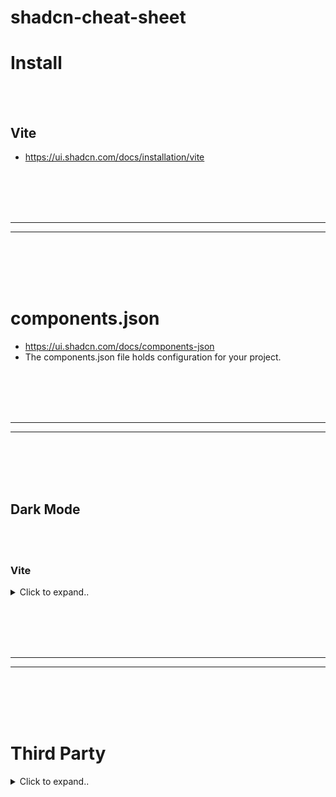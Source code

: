 # shadcn-cheat-sheet


# Install

<br><br>

## Vite
- https://ui.shadcn.com/docs/installation/vite









<br><br>
<br><br>
_____________________________________
_____________________________________
<br><br>
<br><br>

# components.json
- https://ui.shadcn.com/docs/components-json
- The components.json file holds configuration for your project.












<br><br>
<br><br>
_____________________________________
_____________________________________
<br><br>
<br><br>


## Dark Mode

<br><br>

### Vite

<details><summary>Click to expand..</summary>

1. Create a theme provider
- components/theme-provider.tsx
```typescript
import { createContext, useContext, useEffect, useState } from "react"

type Theme = "dark" | "light" | "system"

type ThemeProviderProps = {
  children: React.ReactNode
  defaultTheme?: Theme
  storageKey?: string
}

type ThemeProviderState = {
  theme: Theme
  setTheme: (theme: Theme) => void
}

const initialState: ThemeProviderState = {
  theme: "system",
  setTheme: () => null,
}

const ThemeProviderContext = createContext<ThemeProviderState>(initialState)

export function ThemeProvider({
  children,
  defaultTheme = "system",
  storageKey = "vite-ui-theme",
  ...props
}: ThemeProviderProps) {
  const [theme, setTheme] = useState<Theme>(
    () => (localStorage.getItem(storageKey) as Theme) || defaultTheme
  )

  useEffect(() => {
    const root = window.document.documentElement

    root.classList.remove("light", "dark")

    if (theme === "system") {
      const systemTheme = window.matchMedia("(prefers-color-scheme: dark)")
        .matches
        ? "dark"
        : "light"

      root.classList.add(systemTheme)
      return
    }

    root.classList.add(theme)
  }, [theme])

  const value = {
    theme,
    setTheme: (theme: Theme) => {
      localStorage.setItem(storageKey, theme)
      setTheme(theme)
    },
  }

  return (
    <ThemeProviderContext.Provider {...props} value={value}>
      {children}
    </ThemeProviderContext.Provider>
  )
}

export const useTheme = () => {
  const context = useContext(ThemeProviderContext)

  if (context === undefined)
    throw new Error("useTheme must be used within a ThemeProvider")

  return context
}
```

2. Wrap your root layout
- Add the ThemeProvider to your root layout.
  
App.tsx
```typescript
import { ThemeProvider } from "@/components/theme-provider"
 
function App() {
  return (
    <ThemeProvider defaultTheme="dark" storageKey="vite-ui-theme">
      {children}
    </ThemeProvider>
  )
}
 
export default App
```

3. Add a mode toggle
- Place a mode toggle on your site to toggle between light and dark mode.


components/mode-toggle.tsx
```typescript
import { Moon, Sun } from "lucide-react"

import { Button } from "@/components/ui/button"
import {
  DropdownMenu,
  DropdownMenuContent,
  DropdownMenuItem,
  DropdownMenuTrigger,
} from "@/components/ui/dropdown-menu"
import { useTheme } from "@/components/theme-provider"

export function ModeToggle() {
  const { setTheme } = useTheme()

  return (
    <DropdownMenu>
      <DropdownMenuTrigger asChild>
        <Button variant="outline" size="icon">
          <Sun className="h-[1.2rem] w-[1.2rem] rotate-0 scale-100 transition-all dark:-rotate-90 dark:scale-0" />
          <Moon className="absolute h-[1.2rem] w-[1.2rem] rotate-90 scale-0 transition-all dark:rotate-0 dark:scale-100" />
          <span className="sr-only">Toggle theme</span>
        </Button>
      </DropdownMenuTrigger>
      <DropdownMenuContent align="end">
        <DropdownMenuItem onClick={() => setTheme("light")}>
          Light
        </DropdownMenuItem>
        <DropdownMenuItem onClick={() => setTheme("dark")}>
          Dark
        </DropdownMenuItem>
        <DropdownMenuItem onClick={() => setTheme("system")}>
          System
        </DropdownMenuItem>
      </DropdownMenuContent>
    </DropdownMenu>
  )
}
```



# Dark Mode Styling Guide
<details><summary>Click to expand..</summary>

## Grundlegende Farbklassen

### Text & Hintergrund
```css
/* Basis Text und Hintergrund */
bg-background dark:bg-background  /* Hintergrundfarbe */
text-foreground dark:text-foreground  /* Textfarbe */

/* Weiß/Schwarz Kontrast */
text-black dark:text-white  /* Maximaler Kontrast */
```

### Karten & Container
```css
/* Karten-Styling */
bg-card dark:bg-card/90  /* Kartenhintergrund mit leichter Transparenz im Dark Mode */
text-card-foreground dark:text-card-foreground  /* Kartentext */

/* Container-Styling */
bg-muted dark:bg-muted  /* Gedämpfter Hintergrund */
text-muted-foreground dark:text-muted-foreground  /* Gedämpfter Text */
```

### Interaktive Elemente
```css
/* Buttons */
hover:bg-accent dark:hover:bg-muted  /* Hover-Effekt */
active:bg-accent/90 dark:active:bg-muted/90  /* Aktiv-Zustand */

/* Inputs */
bg-background dark:bg-background  /* Input Hintergrund */
text-foreground dark:text-foreground  /* Input Text */
```

## Komponenten-spezifische Styles

### Kanban Board
```css
/* Hauptcontainer */
.kanban-board {
    @apply bg-background dark:bg-background text-foreground;
}

/* Spalten */
.kanban-column {
    @apply bg-card dark:bg-card/90 p-4 rounded-lg shadow-sm;
}

/* Spalten-Header */
.kanban-header {
    @apply bg-background dark:bg-card rounded p-2;
}

/* Karten */
.kanban-card {
    @apply bg-background dark:bg-muted rounded-lg shadow-sm;
}
```

### Text-Hierarchie
```css
/* Überschriften */
.heading {
    @apply text-foreground dark:text-white font-bold;
}

/* Normaler Text */
.text {
    @apply text-foreground dark:text-foreground;
}

/* Sekundärer Text */
.text-secondary {
    @apply text-muted-foreground dark:text-muted-foreground;
}
```

## Farbvariablen (aus index.css)

### Light Mode
```css
:root {
    --background: 0 0% 100%;      /* Weiß */
    --foreground: 222.2 84% 4.9%; /* Fast Schwarz */
    --card: 0 0% 100%;           /* Weiß */
    --muted: 210 40% 96.1%;      /* Helles Grau */
    --accent: 210 40% 96.1%;     /* Akzentfarbe */
}
```

### Dark Mode
```css
.dark {
    --background: 222.2 84% 4.9%; /* Fast Schwarz */
    --foreground: 210 40% 98%;    /* Fast Weiß */
    --card: 222.2 84% 4.9%;      /* Fast Schwarz */
    --muted: 217.2 32.6% 17.5%;  /* Dunkles Grau */
    --accent: 217.2 32.6% 17.5%; /* Akzentfarbe */
}
```

## Best Practices

1. **Immer Paare verwenden**: Jede Farb-Klasse sollte eine dark:-Variante haben
   ```css
   className="bg-white dark:bg-black"
   ```

2. **Kontrast beachten**: Im Dark Mode ausreichend Kontrast für Lesbarkeit sicherstellen
   ```css
   className="text-gray-800 dark:text-gray-100"
   ```

3. **Opacity nutzen**: Für subtile Unterschiede Opacity verwenden
   ```css
   className="bg-card/90 dark:bg-card/80"
   ```

4. **Hierarchie durch Farben**: Wichtige Elemente durch stärkeren Kontrast hervorheben
   ```css
   className="text-muted-foreground dark:text-white"
   ```






</details>

   
</details>

































<br><br>
<br><br>
_____________________________________
_____________________________________
<br><br>
<br><br>


# Third Party

<details><summary>Click to expand..</summary>

<br><br>
<br><br>


# Libs and Components


| Name                         | Beschreibung                                                                                                                                                     | Link                                                                                       |
|------------------------------|-----------------------------------------------------------------------------------------------------------------------------------------------------------------|--------------------------------------------------------------------------------------------|
| aceternity-ui **HOT**               | Copy paste the most trending react components without having to worry about styling and animations.                                                              | [aceternity-ui](https://ui.aceternity.com/)  - https://github.com/CyberT33N/aceternity-ui-cheat-sheet/blob/main/README.md                                            |
| assistant-ui                 | React Components for AI Chat.                                                                                                                                   | [assistant-ui](https://github.com/Yonom/assistant-ui)                                    |
| autocomplete-select-shadcn-ui| Autocomplete component built with shadcn/ui and Fancy Multi Select by Maximilian Kaske.                                                                       | [autocomplete-select-shadcn-ui](https://www.armand-salle.fr/post/autocomplete-select-shadcn-ui) |
| auto-form                    | A React component that automatically creates a shadcn/ui form based on a zod schema.                                                                            | [auto-form](https://github.com/vantezzen/auto-form)                                        |
| capture-photo              | Capture-Photo is a versatile, browser-based React component designed to streamline the integration of camera functionalities directly into your web applications. | [capture-photo](https://github.com/UretzkyZvi/capture-photo)                                |
| clerk-elements                | Composable components that can be used to build custom UIs on top of Clerk’s APIs.                                                                                  | [clerk-elements](https://clerk.com/docs/elements/examples/shadcn-ui)                          |
| clerk-shadcn-theme           | Easily synchronize your Clerk `<SignIn />` and `<SignUp />` components with your shadcn/ui styles.                                                              | [clerk-shadcn-theme](https://github.com/stormynight9/clerk-shadcn-theme)                     |
| confirm-dialog               | A confirm dialog component built with shadcn/ui.                                                                                                                  | [confirm-dialog](https://github.com/Aslam97/react-confirm-dialog)                            |
| country-state-dropdown       | This Component is built with Nextjs, Tailwindcss, shadcn/ui & Zustand for state management.                                                                     | [country-state-dropdown](https://github.com/Jayprecode/country-state-dropdown)             |
| cult-ui                      | A well curated set of animated shadcn-style React components for more specific use-cases.                                                                      | [cult-ui](https://www.cult-ui.com/)                                                        |
| credenza                     | Ready-made responsive modal component for shadcn/ui.                                                                                                              | [credenza](https://github.com/redpangilinan/credenza)                                      |
| crypto-charts                | Crypto charts made for shadcn/ui using PythNetwork.                                                                                                              | [crypto-charts](https://github.com/jstnw10/crypto-charts)                                    |
| date-range-picker-for-shadcn | Includes multi-month views, text entry, preset ranges, responsive design, and date range comparisons.                                                           | [date-range-picker-for-shadcn](https://github.com/johnpolacek/date-range-picker-for-shadcn) |
| date-time-picker-shadcn      | Beautifully Crafted Datetime Picker for your shadNext Project.                                                                                                 | [date-time-picker-shadcn](https://shadcn-datetime-picker.vercel.app/)                       |
| downshift-shadcn-combobox    | Combobox/autocomplete component built with shadcn/ui and Downshift.                                                                                            | [downshift-shadcn-combobox](https://github.com/TheOmer77/downshift-shadcn-combobox)       |
| echo-editor                  | A modern WYSIWYG rich-text editor base on tiptap and shadcn/ui                                                                                               | [echo-editor](https://github.com/Seedsa/echo-editor)                                       |
| edil-ozi  **HOT**                   | React components for developers. Gsap + framer motion + tailwind.                                                                                                | [edil-ozi](https://edilozi.pro/) - https://github.com/CyberT33N/edilozi-cheat-sheet/blob/main/README.md                                                           |
| emblor                       | A highly customizable, accessible, and fully-featured tag input component built with shadcn/ui.                                                                | [emblor](https://github.com/JaleelB/emblor)                                                 |
| enhanced-button              | An enhanced version of the default shadcn-button component.                                                                                                    | [enhanced-button](https://github.com/jakobhoeg/enhanced-button)                              |
| fancy-area                   | The Textarea is inspired by GitHub’s PR comment section. The impressive part is the @mention support including hover cards in the preview.                   | [fancy-area](https://craft.mxkaske.dev/post/fancy-area)                                    |
| fancy-box                    | The Combobox is inspired by GitHub’s PR label selector and is powered by shadcn/ui.                                                                          | [fancy-box](https://craft.mxkaske.dev/post/fancy-box)                                     |
| fancy-multi-select           | The Multi Select Component is inspired by campsite.design’s and cal.com’s settings forms.                                                                   | [fancy-multi-select](https://craft.mxkaske.dev/post/fancy-multi-select)                     |
| fancy-switch                 | A fancy switch component built with shadcn/ui.                                                                                                                 | [fancy-switch](https://github.com/Aslam97/react-fancy-switch)                             |
| farmui                       | A shadcn and tailwindcss based beautifully styled and animated component library solution with its own npm package.                                           | [farmui](https://farmui.com/)                                                             |
| file-uploader                | A file uploader built with shadcn/ui and react-dropzone.                                                                                                      | [file-uploader](https://github.com/sadmann7/file-uploader)                                |
| file-vault                   | File upload component for React.                                                                                                                                | [file-vault](https://github.com/ManishBisht777/file-vault)                                 |
| fusion-ui                    | Fusion UI library combining shadcn/ui and MagicUI.                                                                                                               | [fusion-ui](https://github.com/nyxb-ui/ui) - https://github.com/CyberT33N/nyxbui-cheat-sheet/blob/main/README.md                                              |
| ibelick/background-snippet  | Ready to use collection of modern background snippets.                                                                                                        | [ibelick/background-snippet](https://bg.ibelick.com/)                                    |
| indie-ui                     | UI components with variants - Docs                                                                                                                            | [indie-ui](https://github.com/Ali-Hussein-dev/indie-ui)                                   |
| lukacho-ui                   | Next Generation UI Components                                                                                                                                   | [lukacho-ui](https://ui.lukacho.com/components)                                             |
| magicui                      | React components to build beautiful landing pages using tailwindcss + framer motion + shadcn/ui                                                                | [magicui](https://magicui.design/)                                                         |
| maily.to                     | Craft beautiful emails effortlessly with notion like powerful editor.                                                                                             | [maily.to](https://github.com/arikchakma/maily.to)                                         |
| minimal-tiptap               | A minimal WYSIWYG editor built with shadcn/ui and tiptap.                                                                                                    | [minimal-tiptap](https://github.com/Aslam97/shadcn-minimal-tiptap)                       |
| mixcnui                      | Mixui is a collection of animated or re-usable component currently for Nextjs.                                                                                   | [mixcnui](https://github.com/taqui-786/mixcnui)                                          |
| mynaui                       | TailwindCSS and shadcn/ui UI Kit for Figma and React.                                                                                                         | [mynaui](https://mynaui.com/)                                                             |
| neobrutalism-components      | Collection of neobrutalism-styled Tailwind React and shadcn/ui components.                                                                                       | [neobrutalism-components](https://github.com/ekmas/neobrutalism-components)                |
| nextjs-components            | A collection of Next.js components build with TypeScript, React, shadcn/ui, Craft UI, and Tailwind CSS.                                                           | [nextjs-components](https://components.bridger.to/)                                      |
| nextjs-dnd                   | Sortable Drag and Drop with Next.js, shadcn/ui, and dnd-kit.                                                                                                      | [nextjs-dnd](https://github.com/sujjeee/nextjs-dnd)                                        |
| novel                        | Novel is a Notion-style WYSIWYG editor with AI-powered autocompletion. Built with Tiptap + Vercel AI SDK.                                                      | [novel](https://github.com/steven-tey/novel)                                            |
| password-input               | shadcn/ui custom password input.                                                                                                                                  | [password-input](https://gist.github.com/mjbalcueva/b21f39a8787e558d4c536bf68e267398)    |
| phone-input-shadcn-ui        | Custom phone number component built with shadcn/ui.                                                                                                              | [phone-input-shadcn-ui](https://www.armand-salle.fr/post/phone-input-shadcn-ui)            |
| planner                      | Planner is a highly adaptable scheduling component tailored for React applications.                                                                                | [planner](https://github.com/UretzkyZvi/planner)                                        |
| plate                        | The rich-text editor for React.                                                                                                                                   | [plate](https://github.com/udecode/plate)                                                |
| pricing-page-shadcn          | Pricing Page made with shadcn/ui & Next.js 14. Completely customizable.                                                                                               | [pricing-page-shadcn](https://github.com/m4nute/pricing-page-shadcn)                      |
| progress-button              | An extension of shadcn/ui button component that uses a state machine to drive a progress UX.                                                                      | [progress-button](https://github.com/tomredman/ProgressButton)                              |
| react-dnd-kit-tailwind-shadcn-ui | Drag and drop Accessible kanban board implementing using React, dnd-kit, tailwind, and shadcn/ui.                                                                      | [react-dnd-kit-tailwind-shadcn-ui](https://github.com/Georgegriff/react-dnd-kit-tailwind-shadcn-ui)  |
| react-select               | Implementation of the react-select library with shadcn styling. Support for Select, Async-Select, Multi-Select with many configurable options    | [react-select](https://gist.github.com/ilkou/7bf2dbd42a7faf70053b43034fc4b5a4)                 |
| search-address               | The SearchAddress component provides a flexible and interactive search interface for addresses, utilizing the powerful Nominatim service from OpenStreetMap.   | [search-address](https://github.com/UretzkyZvi/search-address)                                 |
| shadcn-address-autocomplete  | An address autocomplete component built with Google Places API and shadcn components.                                                                           | [shadcn-address-autocomplete](https://github.com/NiazMorshed2007/shadcn-address-autocomplete)     |
| shadcn-blocks                | Blocks is the official shadcn/ui pre-made but customizable components that can be copied and pasted into your projects.                                            | [shadcn-blocks](https://ui.shadcn.com/blocks)                                            |
| shadcn-cal                   | A copy of the monthly calendar used by Cal.com with shadcn/ui, Radix Colors and React Aria.                                                                      | [shadcn-cal](https://shadcn-cal-com.vercel.app/?date=2024-04-29)                            |
| shadcn-calendar-heatmap       | Modern alternative to primitive react heatmaps built on top of shadcn/ui calendar component.                                                                    | [shadcn-calendar-heatmap](https://shadcn-calendar-heatmap.vercel.app/)                     |
| shadcn-calendar-component    | A calendar date picker component designed with shadcn/ui.                                                                                                        | [shadcn-calendar-component](https://github.com/sersavan/shadcn-calendar-component)          |
| shadcn-chat                 | Customizable and reusable chat component for you to use in your projects.                                                                                         | [shadcn-chat](https://github.com/jakobhoeg/shadcn-chat)                                   |
| shadcn-carousel-testimonials | shadcn UI Carousel Testimonials.                                                                                                                                  | [shadcn-carousel-testimonials](https://github.com/johanguse/shadcn-carousel-testimonials)    |
| shadcn-data-table-advanced-col-opions | Column-resizing option to shadcn/ui DataTable.                                                                                                       | [shadcn-data-table-advanced-col-opions](https://github.com/danielagg/shadcn-data-table-advanced-col-opions)   |
| shadcn-date-picker           | Advanced date picker with range selection, year and month selection, and more.                                                                                 | [shadcn-date-picker](https://date-picker.luca-felix.com/)                                   |
| shadcn-drag-table            | A drag-and-drop table component using shadcn/ui and Next.js.                                                                                                     | [shadcn-drag-table](https://github.com/zenoncao/shadcn-drag-table)                            |
| shadcn-extends               | Intended to be a collection of components built using shadcn/ui.                                                                                                  | [shadcn-extends](https://github.com/lucioew28/extends)                                     |
| shadcn-extension            | An open-source component collection that extends your UI library, built using shadcn/ui components.                                                              | [shadcn-extension](https://github.com/BelkacemYerfa/shadcn-extension)                      |
| shadcn-image-cropper         | A minimal image cropper UI built with shadcn and the react-image-crop library.                                                                                 | [shadcn-image-cropper](https://github.com/sujjeee/shadcn-image-cropper)                    |
| shadcn-linear-combobox      | A copy of the combobox that Linear uses to set the priority of a task.                                                                                         | [shadcn-linear-combobox](https://github.com/damianricobelli/shadcn-linear-combobox)         |
| shadcn-multi-select-component| A multi-select component designed with shadcn/ui.                                                                                                             | [shadcn-multi-select-component](https://github.com/sersavan/shadcn-multi-select-component) |
| shadcn-phone-input-2         | Simple and formatted phone input component built with shadcn/ui y libphonenumber-js.                                                                             | [shadcn-phone-input-2](https://github.com/damianricobelli/shadcn-phone-input)             |
| shadcn-phone-input           | Customizable phone input component with proper validation for any country.                                                                                        | [shadcn-phone-input](https://github.com/omeralpi/shadcn-phone-input)                          |
| shadcn-stepper               | A complete stepper component built with shadcn/ui.                                                                                                                | [shadcn-stepper](https://github.com/damianricobelli/shadcn-stepper)                        |
| shadcn-table-v2             | shadcn/ui table component with server-side sorting, filtering, and pagination.                                                                                 | [shadcn-table-v2](https://github.com/sadmann7/shadcn-table)                                |
| shadcn-timeline              | Customizable and re-usable timeline component for you to use in your projects. Built on top of shadcn.                                                           | [shadcn-timeline](https://github.com/timDeHof/shadcn-timeline)                              |
| shadcn-ui-blocks             | A collection of Over 10+ fully responsive, UI blocks you can drop into your shadcn/ui projects and customize to your heart’s content.                            | [shadcn-ui-blocks](https://shadcn-ui-blocks.vercel.app/)                                 |
| shadcn-ui-expansions         | A lots of useful components which shadcn/ui does not have out of the box.                                                                                      | [shadcn-ui-expansions](https://github.com/hsuanyi-chou/shadcn-ui-expansions)                |
| shadcn-ui-sidebar            | A stunning, functional and responsive retractable sidebar built on top of shadcn/ui.                                                                            | [shadcn-ui-sidebar](https://github.com/salimi-my/shadcn-ui-sidebar)                        |
| simplekit                    | Responsive connect wallet and account component built on top of Wagmi and shadcn/ui.                                                                           | [simplekit](https://github.com/vaunblu/SimpleKit)                                          |
| sortable                     | A sortable component built with shadcn/ui, radix ui, and dnd-kit.                                                                                                  | [sortable](https://github.com/sadmann7/sortable)                                           |
| stocks                       | Stock Picker using Next.js, React Server Components, and shadcn/ui charts.                                                                                      | [stocks](https://github.com/aryanvichare/stocks)                                          |
| time-picker                  | A simple TimePicker for your shadcn/ui project.                                                                                                                   | [time-picker](https://github.com/openstatusHQ/time-picker)                                |
| tremor-raw                   | Copy & paste React components to build modern web applications. Good for building charts.                                                                      | [tremor-raw](https://github.com/tremorlabs/tremor-raw)                                    |
| uixmat/onborda               | Give your application the onboarding it deserves with Onborda product tour for Next.js                                                                             | [uixmat/onborda](https://github.com/uixmat/onborda)                                         |
| zoom-charts                  | Zoomable Charts on top of shadcn/ui Charts.                                                                                                                        | [zoom-charts](https://github.com/shelwinsunga/zoom-chart-demo)                            |





<br><br>
<br><br>


# Plugins and Extensions


| Name                                  | Beschreibung                                                                                                                                          | Link                                                                                                         |
|---------------------------------------|------------------------------------------------------------------------------------------------------------------------------------------------------|--------------------------------------------------------------------------------------------------------------|
| **chat-with-youtube**                 | Chrome-Erweiterung zum effizienten Zusammenfassen von Videos, Durchsuchen spezifischer Teile und weiteren nützlichen Funktionen.                     | [chat-with-youtube](https://chat-with-youtube.vercel.app/)                                                   |
| **designgui**                         | Chrome-Browser-Erweiterung zum Verwalten von Farben in CSS-Variablen.                                                                                | [designgui](https://www.designgui.io/)                                                                       |
| **raycast-shadcn**                    | Raycast-Erweiterung, um die shadcn/ui-Dokumentation, Komponenten und Beispiele zu durchsuchen.                                                       | [raycast-shadcn](https://www.raycast.com/luisFilipePT/shadcn-ui)                                             |
| **shadcn-ui**                         | Komponenten direkt aus shadcn/ui in VS Code hinzufügen.                                                                                              | [shadcn-ui](https://marketplace.visualstudio.com/items?itemName=SuhelMakkad.shadcn-ui)                       |
| **shadcn/ui Components Manager**      | JetBrains-Plugin zur Verwaltung von shadcn/ui-Komponenten in Svelte-, React-, Vue- und Solid-Projekten.                                              | [shadcn/ui Components Manager](https://plugins.jetbrains.com/plugin/23479-shadcn-ui-components-manager)      |
| **vscode-shadcn-svelte**              | VS Code-Erweiterung für shadcn/ui-Komponenten in Svelte-Projekten.                                                                                   | [vscode-shadcn-svelte](https://marketplace.visualstudio.com/items?itemName=Selemondev.vscode-shadcn-svelte)  |
| **vscode-shadcn-ui-snippets**         | Snippets für die einfache Verwendung von shadcn-ui-Komponenten in VS Code (jsx/tsx).                                                                | [vscode-shadcn-ui-snippets](https://marketplace.visualstudio.com/items?itemName=VeroXyle.shadcn-ui-snippets) |
| **vscode-shadcn-vue**                 | VS Code-Erweiterung zur Integration von shadcn/ui-Komponenten in Vue.js-Projekte.                                                                    | [vscode-shadcn-vue](https://marketplace.visualstudio.com/items?itemName=Selemondev.vscode-shadcn-vue)        |






<br><br>
<br><br>



# Colors and Customizations



| Name                                           | Beschreibung                                                                                                 | Link                                                                                                     |
|------------------------------------------------|-------------------------------------------------------------------------------------------------------------|----------------------------------------------------------------------------------------------------------|
| **10000+Themes for shadcn/ui**                | Über 10.000 Themes für shadcn/ui.                                                                           | [10000+Themes for shadcn/ui](https://ui.jln.dev/)                                                        |
| **dizzy**                                     | Bootstrap für neue Next- oder Vite-Projekte mit shadcn/ui. Anpassung von Schriftarten, Icons, Farben, etc.  | [dizzy](https://dizzy.systems/)                                                                         |
| **gradient-picker**                           | Fancy Gradient Picker mit shadcn/ui, Radix UI und Tailwind CSS.                                             | [GitHub - gradient-picker](https://github.com/Illyism/gradient-picker)                                   |
| **navnote/rangeen**                           | Tool zur Erstellung einer Farbpallette für Websites.                                                        | [GitHub - navnote/rangeen](https://github.com/navnote/rangeen)                                           |
| **shadcn-ui-customizer**                      | POC für shadcn/ui-Themes mit Farbwählern.                                                                   | [GitHub - shadcn-ui-customizer](https://github.com/Railly/shadcn-ui-customizer)                          |
| **ui-colorgen**                               | Anwendung zur Unterstützung der Farbanpassung für shadcn/ui.                                                | [ui-colorgen](https://ui-colorgen.vercel.app/)                                                           |
| **zippy starter’s shadcn/ui theme generator** | Einfaches Erstellen von benutzerdefinierten Themes mit Farben, die in Apps eingefügt werden können.         | [zippy starter’s shadcn/ui theme generator](https://zippystarter.com/tools/shadcn-ui-theme-generator)    |


<br><br>
<br><br>



# Animations


| Name                | Beschreibung                                                                                          | Link                                                                                          |
|---------------------|------------------------------------------------------------------------------------------------------|-----------------------------------------------------------------------------------------------|
| **magicui.design**  | Größte Sammlung von Open-Source-React-Komponenten zum Erstellen schöner Landingpages.                 | [magicui.design](https://magicui.design/)                                                     |
| **motionvariants**  | Wunderschöne Animationen mit Framer Motion.                                                          | [GitHub - motionvariants](https://github.com/chrisabdo/motionvariants)                        |


<br><br>
<br><br>



# Tools


| Name | Beschreibung | Link |
|------|--------------|------|
| **5devs** | Website für das Erstellen von Fake-Daten für Brasilien zu Testzwecken. | [5devs](https://www.5devs.com.br/) |
| **cut-it** | Linkverkürzer mit Next.js, Drizzle ORM, Turso und shadcn/ui. | [cut-it](https://github.com/mehrabmp/cut-it) |
| **DownDevDetector** | App, die aktuell ausgefallene Services auflistet (u. a. Atlassian Status Page). | [DownDevDetector](https://github.com/birobirobiro/downdevdetector) |
| **CV Forge** | Lebenslauf-Builder mit shadcn/ui, react-hook-form und react-pdf. | [CV Forge](https://cvforge.app/) |
| **form-builder** | UI-Codegenerator für sichere und schöne shadcn/ui-Formulare. | [form-builder](https://github.com/AlandSleman/FormBuilder) |
| **imgsrc** | Tool zur einfachen Erstellung von Open Graph Bildern. | [imgsrc](https://imgsrc.io/) |
| **invoify** | Rechnungs-Generator mit Next.js, TypeScript und shadcn/ui. | [invoify](https://github.com/aliabb01/invoify) |
| **JobSync** | Job-Management-Tool für effiziente Jobsuche. | [JobSync](https://github.com/Gsync/jobsync) |
| **MemFree** | Hybride Suchmaschine mit KI-Unterstützung, erstellt mit Next.js und shadcn/ui. | [MemFree](https://github.com/memfreeme/memfree) |
| **metro-sp** | Echtzeit-Updates zu Vorfällen im SP-Metro-System. | [metro-sp](https://github.com/birobirobiro/metro-sp-front) |
| **myinstants** | Größte Website für Sofort-Soundbuttons in Brasilien. | [myinstants](https://www.myinstants.xyz/) |
| **pastecode** | Pastebin-Alternative mit Next.js, TypeScript und Drizzle ORM. | [pastecode](https://github.com/Quorin/PasteCode.app) |
| **proxmox-helper-scripts** | Script-Katalog für Proxmox VE Homelabs. | [proxmox-helper-scripts](https://github.com/BramSuurdje/proxmox-helper-scripts) |
| **QuackDB** | Open-Source In-Browser DuckDB SQL Editor. | [QuackDB](https://github.com/mattf96s/QuackDB) |
| **qualmeuip** | Website zur Anzeige der eigenen IP-Adresse und Geschwindigkeitstests. | [qualmeuip](https://www.qualmeuip.xyz/) |
| **shadcn-pricing-page-generator** | Generator für Pricing Pages mit React und Tailwind CSS. | [shadcn-pricing-page-generator](https://shipixen.com/shadcn-pricing-page) |
| **translate-app** | Übersetzungs-App mit Next.js, Tailwind CSS und OpenAI SDK. | [translate-app](https://github.com/developaul/translate-app) |
| **typelabs** | MonkeyType-inspirierter Tipp-Test mit React und Zustand. | [typelabs](https://github.com/imsandeshpandey/typelabs) |
| **v0** | Generatives UI-System von Vercel für Text- und Bild-basierte UIs. | [v0](https://v0.dev/) |
| **Xuneix** | Linkrotation-Tool für Sicherheitsadministration, integriert mit Vercel KV. | [Xuneix](https://xuneix.theteleporter.me/) |



<br><br>
<br><br>


# Platform


| Name           | Beschreibung                                                                 | Link                                                                              |
|----------------|-------------------------------------------------------------------------------|-----------------------------------------------------------------------------------|
| anonypost      | Share your thoughts and experiences anonymously by posting on the platform. Crafted using t3-stack. | [GitHub](https://github.com/avalynndev/anonypost)                                 |
| bolhadev       | The quickest path to learn English is speaking it regularly. Just find someone to chat with.         | [Website](https://bolhadev.chat/)                                                |
| enjoytown      | A free anime, manga, movie, TV-shows streaming platform. Built with Nextjs, shadcn/ui.               | [GitHub](https://github.com/avalynndev/enjoytown)                                 |
| Grade Calculator | A grade calculator/dashboard for students, aiming to provide a better overview of academic performance. | [Website](https://grades.nstr.dev/)                                              |
| infinitunes    | A Simple Music Player Web App built using Next.js, shadcn/ui, Tailwind CSS, DrizzleORM and more…      | [GitHub](https://github.com/rajput-hemant/infinitunes)                            |
| kd             | Ad-free Kdrama streaming app. Built with Nextjs, Drizzle ORM, NeonDB and shadcn/ui.                  | [GitHub](https://github.com/gneiru/kd)                                           |
| plotwist       | Easy management and reviews of your movies, series, and animes using Next.js, Tailwind CSS, Supabase and shadcn/ui. | [Website](https://plotwist.app/en-US)                                           |


<br><br>
<br><br>


# Ports

| Framework / Sprache      | Beschreibung                                                         | Link                                                                                     |
|---------------------------|---------------------------------------------------------------------|------------------------------------------------------------------------------------------|
| Angular                  | Angular port of shadcn/ui                                          | [GitHub](https://github.com/goetzrobin/spartan)                                          |
| Flutter                  | Flutter port of shadcn/ui                                          | [GitHub](https://github.com/nank1ro/shadcn-ui)                                          |
| Franken UI               | HTML-first, framework-agnostic, beautifully designed components    | [Website](https://www.franken-ui.dev/)                                                  |
| JollyUI                  | shadcn/ui compatible React Aria components                        | [GitHub](https://github.com/jolbol1/jolly-ui)                                           |
| Kotlin                   | Kotlin port of shadcn/ui                                          | [GitHub](https://github.com/dead8309/shadcn-kotlin)                                     |
| Phoenix Liveview         | Phoenix Liveview port of shadcn/ui                                | [GitHub](https://github.com/bluzky/salad_ui)                                            |
| React Native             | React Native port of shadcn/ui                                    | [GitHub](https://github.com/Mobilecn-UI/nativecn-ui)                                    |
| React Native (empfohlen) | React Native port of shadcn/ui (recommended)                      | [GitHub](https://github.com/mrzachnugent/react-native-reusables)                        |
| Ruby                     | Ruby port of shadcn/ui                                            | [GitHub](https://github.com/aviflombaum/shadcn-rails)                                   |
| Solid                    | Solid port of shadcn/ui                                           | [GitHub](https://github.com/hngngn/shadcn-solid)                                        |
| Svelte                   | Svelte port of shadcn/ui                                          | [GitHub](https://github.com/huntabyte/shadcn-svelte)                                    |
| Swift                    | Swift port of shadcn/ui                                           | [GitHub](https://github.com/Mobilecn-UI/swiftcn-ui)                                     |
| Vue                      | Vue port of shadcn/ui                                             | [GitHub](https://github.com/radix-vue/shadcn-vue)                                       |





<br><br>
<br><br>


# Design System


| Name                          | Beschreibung                                                                                                             | Link                                                                                                          |
|-------------------------------|-------------------------------------------------------------------------------------------------------------------------|---------------------------------------------------------------------------------------------------------------|
| **shadcn-ui-components**      | Alle shadcn/ui-Komponenten in Figma nachgebaut.                                                                          | [Figma-Link](https://www.figma.com/community/file/1342715840824755935/shadcn-ui-components)                   |
| **shadcn-ui-storybook**       | Alle shadcn/ui-Komponenten im Storybook, erstellt von JheanAntunes.                                                      | [Storybook von JheanAntunes](https://65711ecf32bae758b457ae34-uryqbzvojc.chromatic.com/)                      |
| **shadcn-ui-storybook**       | Alle shadcn/ui-Komponenten im Storybook, erstellt von fellipeutaka.                                                      | [Storybook von fellipeutaka](https://fellipeutaka-ui.vercel.app/?path=%2Fdocs%2Fcomponents-accordion--docs)   |


<br><br>
<br><br>



# Boilerplates / Templates

| Name | Beschreibung | Link |
|------|--------------|------|
| **chadnext** | Starter-Template mit Next.js 14, shadcn/ui, LuciaAuth, Prisma, Stripe, Internationalisierung und mehr. | [chadnext](https://github.com/moinulmoin/chadnext) |
| **cloudflare-saas-stack** | Batteries-included Starterkit für SaaS-Produkte auf Cloudflare. | [cloudflare-saas-stack](https://github.com/Dhravya/cloudflare-saas-stack) |
| **design-system-template** | Template mit Turborepo, TailwindCSS, Storybook und shadcn/ui. | [design-system-template](https://github.com/arevalolance/design-system-template) |
| **electron-shadcn** | Electron-App-Template mit shadcn/ui und weiteren Tools. | [electron-shadcn](https://github.com/LuanRoger/electron-shadcn) |
| **horizon-ai-nextjs-shadcn-boilerplate** | Premium AI-Template mit Next.js, shadcn/ui, Stripe, Supabase und OAuth. | [horizon-ai-nextjs-shadcn-boilerplate](https://horizon-ui.com/boilerplate-shadcn) |
| **kirimase** | Boilerplate für Projekte mit shadcn/ui, Tailwind CSS und Next.js. | [kirimase](https://kirimase.dev/) |
| **magicui-startup-templates** **HOT** | Startup-Template mit shadcn/ui, TailwindCSS und framer-motion. | [magicui-startup-templates](https://magicui.design/docs/templates/startup) |
| **next-shadcn-dashboard-starter** | Admin-Dashboard-Template mit Next.js 14 und shadcn/ui. | [next-shadcn-dashboard-starter](https://github.com/Kiranism/next-shadcn-dashboard-starter) |
| **nextjs-mdx-blog** | Blog-Template mit Contentlayer, MDX, shadcn/ui und Tailwind CSS. | [nextjs-mdx-blog](https://github.com/ChangoMan/nextjs-mdx-blog) |
| **shadcn-landing-page** | Landing-Page-Template mit shadcn/ui, React, TypeScript und Tailwind CSS. | [shadcn-landing-page](https://github.com/leoMirandaa/shadcn-landing-page) |
| **shadcn-nextjs-free-boilerplate** | Kostenloses Next.js-Template mit ChatGPT-API-Dashboard. | [shadcn-nextjs-free-boilerplate](https://github.com/horizon-ui/shadcn-nextjs-boilerplate) |
| **shadcn-vue-landing-page** | Landing-Page-Template mit Vue, shadcn-vue, TypeScript und Tailwind CSS. | [shadcn-vue-landing-page](https://github.com/leoMirandaa/shadcn-vue-landing-page) |
| **t3-app-template** | Admin-Template für T3 Stack und shadcn/ui. | [t3-app-template](https://github.com/gaofubin/t3-app-template) |
| **taxonomy** | Open-Source-Anwendung mit Next.js-Features wie Server-Komponenten und neuem Router. | [taxonomy](https://github.com/shadcn/taxonomy) |
| **turborepo-shadcn-ui-tailwindcss** | Turborepo-Starter mit shadcn/ui und TailwindCSS für Shared UI-Komponenten. | [turborepo-shadcn-ui-tailwindcss](https://github.com/henriqpohl/turborepo-shadcn-ui-tailwindcss) |
| **turborepo-launchpad** | Monorepo-Boilerplate für shadcn-Projekte mit Turbo und Shared Components. | [turborepo-launchpad](https://github.com/JadRizk/turborepo-launchpad) |
| **Supabase authentication starter template** | Template für Supabase-Authentifizierung mit Next.js, TypeScript und shadcn/ui. | [Supabase authentication starter template](https://github.com/Sahil-Sharma-23/supa-next-shad-auth) |  







</details>
